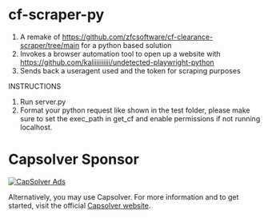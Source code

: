 # cf-scraper-py


1. A remake of https://github.com/zfcsoftware/cf-clearance-scraper/tree/main for a python based solution
2. Invokes a browser automation tool to open up a website with https://github.com/kaliiiiiiiiii/undetected-playwright-python
3. Sends back a useragent used and the token for scraping purposes


INSTRUCTIONS
1. Run server.py
2. Format your python request like shown in the test folder, please make sure to set the exec_path in get_cf and enable permissions if not running localhost.

# Capsolver Sponsor
[![CapSolver Ads](https://github.com/user-attachments/assets/793acd61-2ad9-46cf-bdec-60a61be962e1)](https://www.capsolver.com/?utm_source=github&utm_medium=repo&utm_campaign=scraping&utm_term=cf-scraper-py)

Alternatively, you may use Capsolver. For more information and to get started, visit the official [Capsolver website](https://www.capsolver.com/?utm_source=github&utm_medium=repo&utm_campaign=scraping&utm_term=cf-scraper-py).
